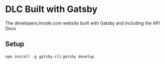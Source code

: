 # DLC Built with Gatsby

The developers.linode.com website built with Gatsby and including the API Docs

## Setup

`npm install -g gatsby-cli`
`gatsby develop`
